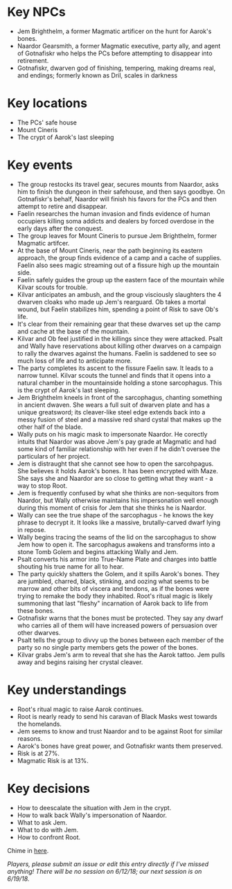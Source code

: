# Key NPCs

- Jem Brighthelm, a former Magmatic artificer on the hunt for Aarok's bones.
- Naardor Gearsmith, a former Magmatic executive, party ally, and agent of Gotnafiskr who helps the PCs before attempting to disappear into retirement.
- Gotnafiskr, dwarven god of finishing, tempering, making dreams real, and endings; formerly known as Dril, scales in darkness

# Key locations

- The PCs' safe house
- Mount Cineris
- The crypt of Aarok's last sleeping

# Key events

- The group restocks its travel gear, secures mounts from Naardor, asks him to finish the dungeon in their safehouse, and then says goodbye. On Gotnafiskr's behalf, Naardor will finish his favors for the PCs and then attempt to retire and disappear.
- Faelin researches the human invasion and finds evidence of human occupiers killing soma addicts and dealers by forced overdose in the early days after the conquest.
- The group leaves for Mount Cineris to pursue Jem Brighthelm, former Magmatic artifcer.
- At the base of Mount Cineris, near the path beginning its eastern approach, the group finds evidence of a camp and a cache of supplies. Faelin also sees magic streaming out of a fissure high up the mountain side.
- Faelin safely guides the group up the eastern face of the mountain while Kilvar scouts for trouble.
- Kilvar anticipates an ambush, and the group visciously slaughters the 4 dwarven cloaks who made up Jem's rearguard. Ob takes a mortal wound, but Faelin stabilizes him, spending a point of Risk to save Ob's life.
- It's clear from their remaining gear that these dwarves set up the camp and cache at the base of the mountain. 
- Kilvar and Ob feel justified in the killings since they were attacked. Psalt and Wally have reservations about killing other dwarves on a campaign to rally the dwarves against the humans. Faelin is saddened to see so much loss of life and to anticipate more.
- The party completes its ascent to the fissure Faelin saw. It leads to a narrow tunnel. Kilvar scouts the tunnel and finds that it opens into a natural chamber in the mountainside holding a stone sarcophagus. This is the crypt of Aarok's last sleeping.
- Jem Brighthelm kneels in front of the sarcophagus, chanting something in ancient dwaven. She wears a full suit of dwarven plate and has a unique greatsword; its cleaver-like steel edge extends back into a messy fusion of steel and a massive red shard cystal that makes up the other half of the blade.
- Wally puts on his magic mask to impersonate Naardor. He corectly intuits that Naardor was above Jem's pay grade at Magmatic and had some kind of familiar relationship with her even if he didn't oversee the particulars of her project.
- Jem is distraught that she cannot see how to open the sarcohpagus. She believes it holds Aarok's bones. It has been encrypted with Maze. She says she and Naardor are so close to getting what they want - a way to stop Root. 
- Jem is frequently confused by what she thinks are non-sequitors from Naardor, but Wally otherwise maintains his impersonation well enough during this moment of crisis for Jem that she thinks he is Naardor.
- Wally can see the true shape of the sarcophagus - he knows the key phrase to decrypt it. It looks like a massive, brutally-carved dwarf lying in repose.
- Wally begins tracing the seams of the lid on the sarcophagus to show Jem how to open it. The sarcophagus awakens and transforms into a stone Tomb Golem and begins attacking Wally and Jem.
- Psalt converts his armor into True-Name Plate and charges into battle shouting his true name for all to hear.
- The party quickly shatters the Golem, and it spills Aarok's bones. They are jumbled, charred, black, stinking, and oozing what seems to be marrow and other bits of viscera and tendons, as if the bones were trying to remake the body they inhabited. Root's ritual magic is likely summoning that last "fleshy" incarnation of Aarok back to life from these bones.
- Gotnafiskr warns that the bones must be protected. They say any dwarf who carries all of them will have increased powers of persuasion over other dwarves.
- Psalt tells the group to divvy up the bones between each member of the party so no single party members gets the power of the bones.
- Kilvar grabs Jem's arm to reveal that she has the Aarok tattoo. Jem pulls away and begins raising her crystal cleaver.

# Key understandings

- Root's ritual magic to raise Aarok continues.
- Root is nearly ready to send his caravan of Black Masks west towards the homelands.
- Jem seems to know and trust Naardor and to be against Root for similar reasons.
- Aarok's bones have great power, and Gotnafiskr wants them preserved.
- Risk is at 27%.
- Magmatic Risk is at 13%.

# Key decisions

- How to deescalate the situation with Jem in the crypt.
- How to walk back Wally's impersonation of Naardor.
- What to ask Jem.
- What to do with Jem.
- How to confront Root.

Chime in [here](https://github.com/chadsansing/cineris-campaign/issues/17).

*Players, please submit an issue or edit this entry directly if I've missed anything! There will be no session on 6/12/18; our next session is on 6/19/18.*
